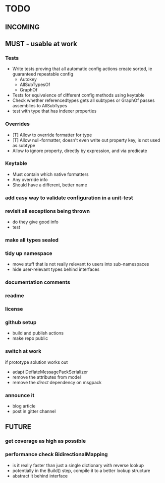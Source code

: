 # TODO

## INCOMING




## MUST - usable at work

### Tests
- Write tests proving that all automatic config actions create sorted, ie guaranteed repeatable config
  - Autokey
  - AllSubTypesOf
  - GraphOf
- Tests for equivalence of different config methods using keytable 
- Check whether referencedtypes gets all subtypes or GraphOf passes assemblies to AllSubTypes
- test with type that has indexer properties

### Overrides
- [T] Allow to override formatter for type 
- [T] Allow null-formatter, doesn't even write out property key, is not used as subtype 
- Allow to ignore property, directly by expression, and via predicate 

### Keytable
- Must contain which native formatters
- Any override info 
- Should have a different, better name 

### add easy way to validate configuration in a unit-test

### revisit all exceptions being thrown
- do they give good info
- test

### make all types sealed

### tidy up namespace
- move stuff that is not really relevant to users into sub-namespaces
- hide user-relevant types behind interfaces

### documentation comments

### readme

### license

### github setup
- build and publish actions
- make repo public

### switch at work
if prototype solution works out
- adapt DeflateMessagePackSerializer
- remove the attributes from model
- remove the *direct* dependency on msgpack

### announce it
- blog article
- post in gitter channel



## FUTURE

### get coverage as high as possible

### performance check BidirectionalMapping
- is it really faster than just a single dictionary with reverse lookup
- potentially in the Build() step, compile it to a better lookup structure
- abstract it behind interface



